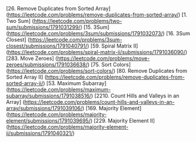 [26. Remove Duplicates from Sorted Array] (https://leetcode.com/problems/remove-duplicates-from-sorted-array/)
   [1. Two Sum] (https://leetcode.com/problems/two-sum/submissions/1791031299/)
[15. 3Sum] (https://leetcode.com/problems/3sum/submissions/1791032073/)
[16. 3Sum Closest] (https://leetcode.com/problems/3sum-closest/submissions/1791040791/)
[59. Spiral Matrix II] (https://leetcode.com/problems/spiral-matrix-ii/submissions/1791036090/)
[283. Move Zeroes] (https://leetcode.com/problems/move-zeroes/submissions/1791036638/)
[75. Sort Colors] (https://leetcode.com/problems/sort-colors/)
[80. Remove Duplicates from Sorted Array II] (https://leetcode.com/problems/remove-duplicates-from-sorted-array-ii/)
[53. Maximum Subarray]  (https://leetcode.com/problems/maximum-subarray/submissions/1791038516/)
[2210. Count Hills and Valleys in an Array] (https://leetcode.com/problems/count-hills-and-valleys-in-an-array/submissions/1791039106/)
[169. Majority Element] (https://leetcode.com/problems/majority-element/submissions/1791039695/)
[229. Majority Element II] (https://leetcode.com/problems/majority-element-ii/submissions/1791040321/)

